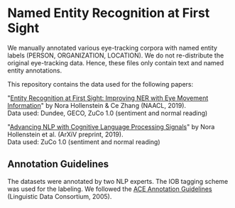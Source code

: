 # Named Entity Recognition at First Sight

We manually annotated various eye-tracking corpora with named entity labels (PERSON, ORGANIZATION, LOCATION). We do not re-distribute the original eye-tracking data. Hence, these files only contain text and named entity annotations.

This repository contains the data used for the following papers:

"[Entity Recognition at First Sight: Improving NER with Eye Movement Information](https://www.aclweb.org/anthology/N19-1001/)" by Nora Hollenstein &amp; Ce Zhang (NAACL, 2019).  
Data used: Dundee, GECO, ZuCo 1.0 (sentiment and normal reading)

"[Advancing NLP with Cognitive Language Processing Signals](https://arxiv.org/pdf/1904.02682.pdf)" by Nora Hollenstein et al. (ArXiV preprint, 2019).  
Data used: ZuCo 1.0 (sentiment and normal reading)

## Annotation Guidelines

The datasets were annotated by two NLP experts. The IOB tagging scheme was used for the labeling. We followed the [ACE Annotation Guidelines](https://www.ldc.upenn.edu/sites/www.ldc.upenn.edu/files/english-relations-guidelines-v6.2.pdf) (Linguistic Data Consortium, 2005).

